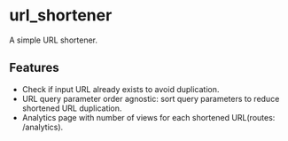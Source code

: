 # url_shortener

A simple URL shortener.

## Features

- Check if input URL already exists to avoid duplication.
- URL query parameter order agnostic: sort query parameters to reduce shortened URL duplication.
- Analytics page with number of views for each shortened URL(routes: /analytics).
